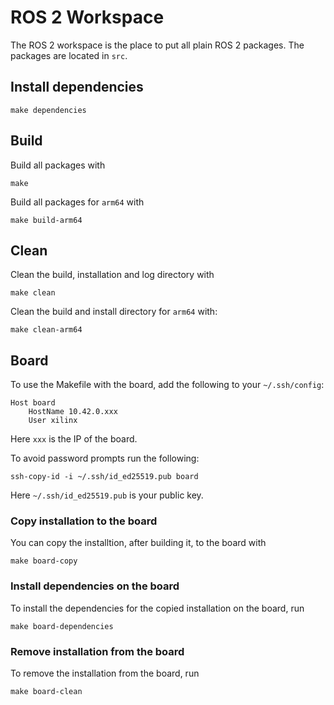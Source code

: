 # ROS 2 Workspace

The ROS 2 workspace is the place to put all plain ROS 2 packages.
The packages are located in `src`.


## Install dependencies
```
make dependencies
```

## Build

Build all packages with
```
make
```

Build all packages for `arm64` with
```
make build-arm64
```


## Clean

Clean the build, installation and log directory with
```
make clean
```

Clean the build and install directory for `arm64` with:
```
make clean-arm64
```


## Board

To use the Makefile with the board, add the following to your `~/.ssh/config`:
```
Host board
    HostName 10.42.0.xxx
    User xilinx
```

Here `xxx` is the IP of the board.

To avoid password prompts run the following:
```
ssh-copy-id -i ~/.ssh/id_ed25519.pub board
```

Here `~/.ssh/id_ed25519.pub` is your public key.


### Copy installation to the board

You can copy the installtion, after building it, to the board with
```
make board-copy
```

### Install dependencies on the board

To install the dependencies for the copied installation on the board, run
```
make board-dependencies
```

### Remove installation from the board

To remove the installation from the board, run
```
make board-clean
```
